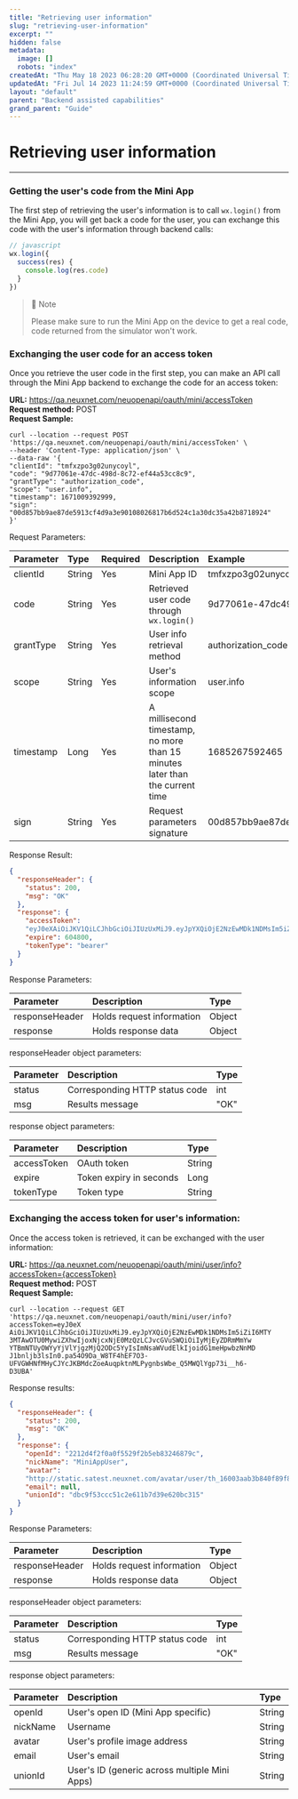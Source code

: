 ```yaml
---
title: "Retrieving user information"
slug: "retrieving-user-information"
excerpt: ""
hidden: false
metadata: 
  image: []
  robots: "index"
createdAt: "Thu May 18 2023 06:28:20 GMT+0000 (Coordinated Universal Time)"
updatedAt: "Fri Jul 14 2023 11:24:59 GMT+0000 (Coordinated Universal Time)"
layout: "default"
parent: "Backend assisted capabilities"
grand_parent: "Guide"
---
```

# Retrieving user information 
*** 
### Getting the user's code from the Mini App

The first step of retrieving the user's information is to call `wx.login()` from the Mini App, you will get back a code for the user, you can exchange this code with the user's information through backend calls:

```javascript
// javascript
wx.login({
  success(res) {
    console.log(res.code)
  }
})
```

> 📘 Note
> 
> Please make sure to run the Mini App on the device to get a real code, code returned from the simulator won't work.

### Exchanging the user code for an access token

Once you retrieve the user code in the first step, you can make an API call through the Mini App backend to exchange the code for an access token:

**URL:** <https://qa.neuxnet.com/neuopenapi/oauth/mini/accessToken>  
**Request method:** POST  
**Request Sample:**

```curl
curl --location --request POST
'https://qa.neuxnet.com/neuopenapi/oauth/mini/accessToken' \
--header 'Content-Type: application/json' \
--data-raw '{
"clientId": "tmfxzpo3g02unycoyl",
"code": "9d77061e-47dc-498d-8c72-ef44a53cc8c9",
"grantType": "authorization_code",
"scope": "user.info",
"timestamp": 1671009392999,
"sign":
"00d857bb9ae87de5913cf4d9a3e90108026817b6d524c1a30dc35a42b8718924"
}'
```

Request Parameters:

| Parameter | Type   | Required | Description                                                                  | Example                                                          |
| :-------- | :----- | :------- | :--------------------------------------------------------------------------- | :--------------------------------------------------------------- |
| clientId  | String | Yes      | Mini App ID                                                                  | tmfxzpo3g02unycoyl                                               |
| code      | String | Yes      | Retrieved user code through `wx.login()`                                     | 9d77061e-47dc498d-8c72-ef44a53cc8c9                              |
| grantType | String | Yes      | User info retrieval method                                                   | authorization_code                                               |
| scope     | String | Yes      | User's information scope                                                     | user.info                                                        |
| timestamp | Long   | Yes      | A millisecond timestamp, no more than 15 minutes later than the current time | 1685267592465                                                    |
| sign      | String | Yes      | Request parameters signature                                                 | 00d857bb9ae87de5913cf4d9a3e90108026817b6d524c1a30dc35a42b8718924 |

Response Result:

```json
{
  "responseHeader": {
    "status": 200,
    "msg": "OK"
  },
  "response": {
    "accessToken":
    "eyJ0eXAiOiJKV1QiLCJhbGciOiJIUzUxMiJ9.eyJpYXQiOjE2NzEwMDk1NDMsIm5iZiI6MTY3MTAwOTU0MywiZXhwIjoxNjcxNjE0MzQzLCJvcGVuSWQiOiIyMjEyZDRmMmYwYTBmNTUyOWYyYjVlYjgzMjQ2ODc5YyIsImNsaWVudElkIjoidG1meHpwbzNnMDJ1bnljb3lsIn0.pa54O9Da_W8TF4hEF7O3-UFVGWHNfMHyCJYcJKBMdcZoeAuqpktnMLPygnbsWbe_Q5MWQlYgp73i__h6-D3UBA",
    "expire": 604800,
    "tokenType": "bearer"
  }
}
```

Response Parameters:

| Parameter      | Description               | Type   |
| :------------- | :------------------------ | :----- |
| responseHeader | Holds request information | Object |
| response       | Holds response data       | Object |

responseHeader object parameters:

| Parameter | Description                    | Type |
| :-------- | :----------------------------- | :--- |
| status    | Corresponding HTTP status code | int  |
| msg       | Results message                | "OK" |

response object parameters:

| Parameter   | Description             | Type   |
| :---------- | :---------------------- | :----- |
| accessToken | OAuth token             | String |
| expire      | Token expiry in seconds | Long   |
| tokenType   | Token type              | String |

### Exchanging the access token for user's information:

Once the access token is retrieved, it can be exchanged with the user information:

**URL:** <https://qa.neuxnet.com/neuopenapi/oauth/mini/user/info?accessToken={accessToken}>  
**Request method:** POST  
**Request Sample:**

```curl
curl --location --request GET
'https://qa.neuxnet.com/neuopenapi/oauth/mini/user/info?accessToken=eyJ0eX
AiOiJKV1QiLCJhbGciOiJIUzUxMiJ9.eyJpYXQiOjE2NzEwMDk1NDMsIm5iZiI6MTY
3MTAwOTU0MywiZXhwIjoxNjcxNjE0MzQzLCJvcGVuSWQiOiIyMjEyZDRmMmYw
YTBmNTUyOWYyYjVlYjgzMjQ2ODc5YyIsImNsaWVudElkIjoidG1meHpwbzNnMD
J1bnljb3lsIn0.pa54O9Da_W8TF4hEF7O3-
UFVGWHNfMHyCJYcJKBMdcZoeAuqpktnMLPygnbsWbe_Q5MWQlYgp73i__h6-
D3UBA'
```

Response results:

```json
{
  "responseHeader": {
    "status": 200,
    "msg": "OK"
  },
  "response": {
    "openId": "2212d4f2f0a0f5529f2b5eb83246879c",
    "nickName": "MiniAppUser",
    "avatar":
    "http://static.satest.neuxnet.com/avatar/user/th_16003aab3b840f89f8d3b3cf87a84846.jpg",
    "email": null,
    "unionId": "dbc9f53ccc51c2e611b7d39e620bc315"
  }
}
```

Response Parameters:

| Parameter      | Description               | Type   |
| :------------- | :------------------------ | :----- |
| responseHeader | Holds request information | Object |
| response       | Holds response data       | Object |

responseHeader object parameters:

| Parameter | Description                    | Type |
| :-------- | :----------------------------- | :--- |
| status    | Corresponding HTTP status code | int  |
| msg       | Results message                | "OK" |

response object parameters:

| Parameter | Description                                   | Type   |
| :-------- | :-------------------------------------------- | :----- |
| openId    | User's open ID (Mini App specific)            | String |
| nickName  | Username                                      | String |
| avatar    | User's profile image address                  | String |
| email     | User's email                                  | String |
| unionId   | User's ID (generic across multiple Mini Apps) | String |
